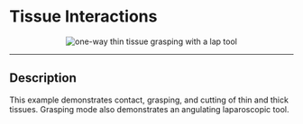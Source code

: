 # Tissue Interactions

<p align="center">
  <img src="../media/pbdThinTissueGrasp.gif" alt="one-way thin tissue grasping with a lap tool"/>
</p>

---

## Description

This example demonstrates contact, grasping, and cutting of thin and thick tissues.
Grasping mode also demonstrates an angulating laparoscopic tool.

[cpp_insert]: <PBDTissueInteractions.cpp>